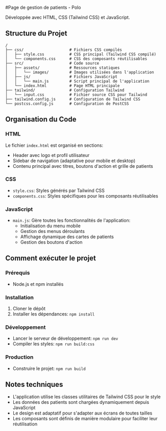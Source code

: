 #Page de gestion de patients - Polo

 Développée avec HTML, CSS (Tailwind CSS) et JavaScript.

## Structure du Projet

```
/
├── css/                    # Fichiers CSS compilés
│   ├── style.css           # CSS principal (Tailwind CSS compilé)
│   └── components.css      # CSS des composants réutilisables
├── src/                    # Code source
│   ├── assets/             # Ressources statiques
│   │   └── images/         # Images utilisées dans l'application
│   ├── js/                 # Fichiers JavaScript
│   │   └── main.js         # Script principal de l'application
│   └── index.html          # Page HTML principale
├── tailwind/               # Configuration Tailwind
│   └── input.css           # Fichier source CSS pour Tailwind
├── tailwind.config.js      # Configuration de Tailwind CSS
└── postcss.config.js       # Configuration de PostCSS
```

## Organisation du Code

### HTML

Le fichier `index.html` est organisé en sections:
- Header avec logo et profil utilisateur
- Sidebar de navigation (adaptative pour mobile et desktop)
- Contenu principal avec titres, boutons d'action et grille de patients

### CSS

- `style.css`: Styles générés par Tailwind CSS
- `components.css`: Styles spécifiques pour les composants réutilisables

### JavaScript

- `main.js`: Gère toutes les fonctionnalités de l'application:
  - Initialisation du menu mobile
  - Gestion des menus déroulants
  - Affichage dynamique des cartes de patients
  - Gestion des boutons d'action

## Comment exécuter le projet

### Prérequis
- Node.js et npm installés

### Installation
1. Cloner le dépôt
2. Installer les dépendances: `npm install`

### Développement
- Lancer le serveur de développement: `npm run dev`
- Compiler les styles: `npm run build:css`

### Production
- Construire le projet: `npm run build`

## Notes techniques

- L'application utilise les classes utilitaires de Tailwind CSS pour le style
- Les données des patients sont chargées dynamiquement depuis JavaScript
- Le design est adaptatif pour s'adapter aux écrans de toutes tailles
- Les composants sont définis de manière modulaire pour faciliter leur réutilisation 